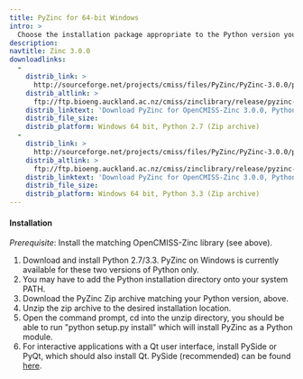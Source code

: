 ```yaml
---
title: PyZinc for 64-bit Windows
intro: >
  Choose the installation package appropriate to the Python version you are using:
description:
navtitle: Zinc 3.0.0
downloadlinks:
  -
    distrib_link: >
      http://sourceforge.net/projects/cmiss/files/PyZinc/PyZinc-3.0.0/pyzinc-3.0.0-amd64-Windows-Python-2.7.zip/download
    distrib_altlink: >
      ftp://ftp.bioeng.auckland.ac.nz/cmiss/zinclibrary/release/pyzinc-3.0.0-amd64-Windows-Python-2.7.zip
    distrib_linktext: 'Download PyZinc for OpenCMISS-Zinc 3.0.0, Python 2.7 for 64-bit Windows'
    distrib_file_size:
    distrib_platform: Windows 64 bit, Python 2.7 (Zip archive)
  -
    distrib_link: >
      http://sourceforge.net/projects/cmiss/files/PyZinc/PyZinc-3.0.0/pyzinc-3.0.0-amd64-Windows-Python-3.3.zip/download
    distrib_altlink: >
      ftp://ftp.bioeng.auckland.ac.nz/cmiss/zinclibrary/release/pyzinc-3.0.0-amd64-Windows-Python-3.3.zip
    distrib_linktext: 'Download PyZinc for OpenCMISS-Zinc 3.0.0, Python 3.3 for 64-bit Windows'
    distrib_file_size:
    distrib_platform: Windows 64 bit, Python 3.3 (Zip archive)
---
```


#### Installation

<em>Prerequisite</em>: Install the matching OpenCMISS-Zinc library (see above).

1. Download and install Python 2.7/3.3. PyZinc on Windows is currently available for these two versions of Python only.
2. You may have to add the Python installation directory onto your system PATH.
3. Download the PyZinc Zip archive matching your Python version, above.
4. Unzip the zip archive to the desired installation location.
5. Open the command prompt, cd into the unzip directory, you should be able to run "python setup.py install" which will install PyZinc as a Python module.
6. For interactive applications with a Qt user interface, install PySide or PyQt, which should also install Qt. PySide (recommended) can be found [here](http://qt-project.org/wiki/PySide_Binaries_Windows).
